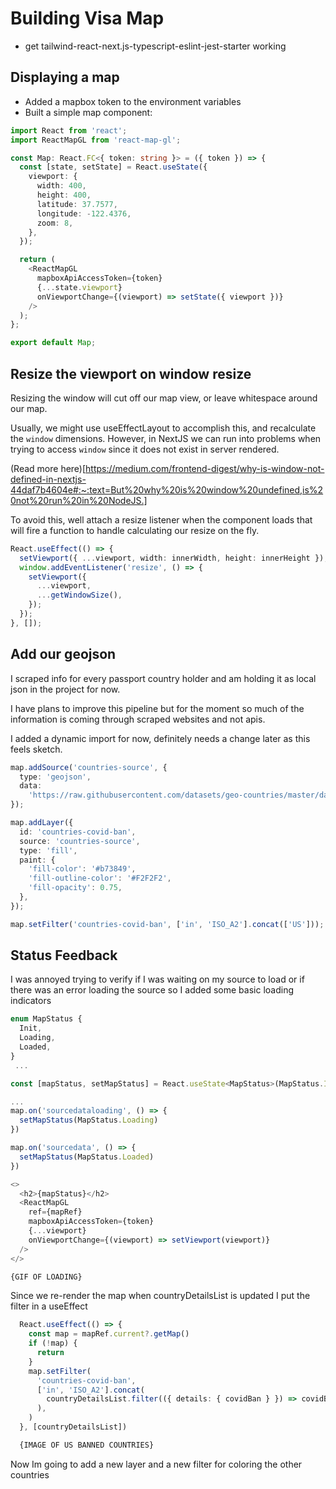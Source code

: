 # Building Visa Map

- get tailwind-react-next.js-typescript-eslint-jest-starter working

## Displaying a map

- Added a mapbox token to the environment variables
- Built a simple map component:

```ts
import React from 'react';
import ReactMapGL from 'react-map-gl';

const Map: React.FC<{ token: string }> = ({ token }) => {
  const [state, setState] = React.useState({
    viewport: {
      width: 400,
      height: 400,
      latitude: 37.7577,
      longitude: -122.4376,
      zoom: 8,
    },
  });

  return (
    <ReactMapGL
      mapboxApiAccessToken={token}
      {...state.viewport}
      onViewportChange={(viewport) => setState({ viewport })}
    />
  );
};

export default Map;
```

## Resize the viewport on window resize

Resizing the window will cut off our map view, or leave whitespace around our map.

Usually, we might use useEffectLayout to accomplish this, and recalculate the `window` dimensions. However, in NextJS we can run into problems when trying to access `window` since it does not exist in server rendered.

(Read more here)[https://medium.com/frontend-digest/why-is-window-not-defined-in-nextjs-44daf7b4604e#:~:text=But%20why%20is%20window%20undefined,is%20not%20run%20in%20NodeJS.]

To avoid this, well attach a resize listener when the component loads that will fire a function to handle calculating our resize on the fly.

```ts
React.useEffect(() => {
  setViewport({ ...viewport, width: innerWidth, height: innerHeight });
  window.addEventListener('resize', () => {
    setViewport({
      ...viewport,
      ...getWindowSize(),
    });
  });
}, []);
```

## Add our geojson

I scraped info for every passport country holder and am holding it as local json in the project for now.

I have plans to improve this pipeline but for the moment so much of the information is coming through scraped websites and not apis.

I added a dynamic import for now, definitely needs a change later as this feels sketch.

```ts
map.addSource('countries-source', {
  type: 'geojson',
  data:
    'https://raw.githubusercontent.com/datasets/geo-countries/master/data/countries.geojson',
});

map.addLayer({
  id: 'countries-covid-ban',
  source: 'countries-source',
  type: 'fill',
  paint: {
    'fill-color': '#b73849',
    'fill-outline-color': '#F2F2F2',
    'fill-opacity': 0.75,
  },
});

map.setFilter('countries-covid-ban', ['in', 'ISO_A2'].concat(['US'])); // This line lets us filter by country codes.
```

## Status Feedback

I was annoyed trying to verify if I was waiting on my source to load or if there was an error loading the source so I added some basic loading indicators

```js
enum MapStatus {
  Init,
  Loading,
  Loaded,
}
 ...

const [mapStatus, setMapStatus] = React.useState<MapStatus>(MapStatus.Init)

...
map.on('sourcedataloading', () => {
  setMapStatus(MapStatus.Loading)
})

map.on('sourcedata', () => {
  setMapStatus(MapStatus.Loaded)
})

<>
  <h2>{mapStatus}</h2>
  <ReactMapGL
    ref={mapRef}
    mapboxApiAccessToken={token}
    {...viewport}
    onViewportChange={(viewport) => setViewport(viewport)}
  />
</>

{GIF OF LOADING}
```

Since we re-render the map when countryDetailsList is updated I put the filter in a useEffect

```ts
  React.useEffect(() => {
    const map = mapRef.current?.getMap()
    if (!map) {
      return
    }
    map.setFilter(
      'countries-covid-ban',
      ['in', 'ISO_A2'].concat(
        countryDetailsList.filter(({ details: { covidBan } }) => covidBan).map((countryDetail) => countryDetail.code),
      ),
    )
  }, [countryDetailsList])

  {IMAGE OF US BANNED COUNTRIES}
```

Now Im going to add a new layer and a new filter for coloring the other countries
